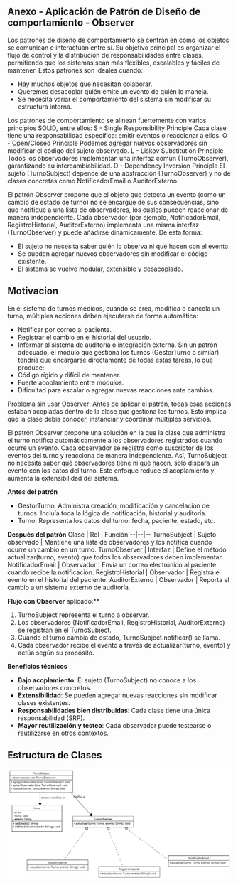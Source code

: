 ## Anexo - Aplicación de Patrón de Diseño de comportamiento - Observer

Los patrones de diseño de comportamiento se centran en cómo los objetos se comunican e interactúan entre sí. Su objetivo principal es organizar el flujo de control y la distribución de responsabilidades entre clases, permitiendo que los sistemas sean más flexibles, escalables y fáciles de mantener. Estos patrones son ideales cuando:
* Hay muchos objetos que necesitan colaborar.
* Queremos desacoplar quién emite un evento de quién lo maneja.
* Se necesita variar el comportamiento del sistema sin modificar su estructura interna.

Los patrones de comportamiento se alinean fuertemente con varios principios SOLID, entre ellos:
S - Single Responsibility Principle	Cada clase tiene una responsabilidad específica: emitir eventos o reaccionar a ellos.
O - Open/Closed Principle	Podemos agregar nuevos observadores sin modificar el código del sujeto observado.
L - Liskov Substitution Principle	Todos los observadores implementan una interfaz común (TurnoObserver), garantizando su intercambiabilidad.
D - Dependency Inversion Principle	El sujeto (TurnoSubject) depende de una abstracción (TurnoObserver) y no de clases concretas como NotificadorEmail o AuditorExterno.

El patrón Observer propone que el objeto que detecta un evento (como un cambio de estado de turno) no se encargue de sus consecuencias, sino que notifique a una lista de observadores, los cuales pueden reaccionar de manera independiente. Cada observador (por ejemplo, NotificadorEmail, RegistroHistorial, AuditorExterno) implementa una misma interfaz (TurnoObserver) y puede añadirse dinámicamente. De esta forma:
* El sujeto no necesita saber quién lo observa ni qué hacen con el evento.
* Se pueden agregar nuevos observadores sin modificar el código existente.
* El sistema se vuelve modular, extensible y desacoplado.

## Motivacion

En el sistema de turnos médicos, cuando se crea, modifica o cancela un turno, múltiples acciones deben ejecutarse de forma automática:
* Notificar por correo al paciente.
* Registrar el cambio en el historial del usuario.
* Informar al sistema de auditoría o integración externa.
Sin un patrón adecuado, el módulo que gestiona los turnos (GestorTurno o similar) tendría que encargarse directamente de todas estas tareas, lo que produce:
* Código rígido y difícil de mantener.
* Fuerte acoplamiento entre módulos.
* Dificultad para escalar o agregar nuevas reacciones ante cambios.

Problema sin usar Observer:
Antes de aplicar el patrón, todas esas acciones estaban acopladas dentro de la clase que gestiona los turnos. Esto implica que la clase debía conocer, instanciar y coordinar múltiples servicios.

El patrón Observer propone una solución en la que la clase que administra el turno notifica automáticamente a los observadores registrados cuando ocurre un evento. Cada observador se registra como suscriptor de los eventos del turno y reacciona de manera independiente.
Así, TurnoSubject no necesita saber qué observadores tiene ni qué hacen, solo dispara un evento con los datos del turno. Este enfoque reduce el acoplamiento y aumenta la extensibilidad del sistema.

**Antes del patrón**
* GestorTurno: Administra creación, modificación y cancelación de turnos. Incluía toda la lógica de notificación, historial y auditoría.
* Turno: Representa los datos del turno: fecha, paciente, estado, etc.

**Después del patrón**
Clase | Rol | Función
--|--|--
TurnoSubject | Sujeto observado | Mantiene una lista de observadores y los notifica cuando ocurre un cambio en un turno.
TurnoObserver | Interfaz | Define el método actualizar(turno, evento) que todos los observadores deben implementar.
NotificadorEmail | Observador | Envía un correo electrónico al paciente cuando recibe la notificación.
RegistroHistorial | Observador | Registra el evento en el historial del paciente.
AuditorExterno | Observador | Reporta el cambio a un sistema externo de auditoría.

**Flujo con Observer** aplicado:**
1. TurnoSubject representa el turno a observar.
2. Los observadores (NotificadorEmail, RegistroHistorial, AuditorExterno) se registran en el TurnoSubject.
3. Cuando el turno cambia de estado, TurnoSubject.notificar() se llama.
4. Cada observador recibe el evento a través de actualizar(turno, evento) y actúa según su propósito.

**Beneficios técnicos**
* **Bajo acoplamiento**: El sujeto (TurnoSubject) no conoce a los observadores concretos.
* **Extensibilidad**: Se pueden agregar nuevas reacciones sin modificar clases existentes.
* **Responsabilidades bien distribuidas**: Cada clase tiene una única responsabilidad (SRP).
* **Mayor reutilización y testeo**: Cada observador puede testearse o reutilizarse en otros contextos.

## Estructura de Clases

![](../imagenes/Observer.png)